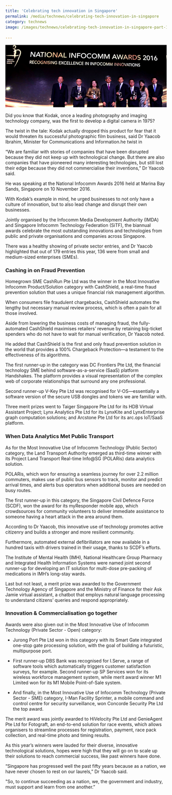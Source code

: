 ```yaml
---
title: 'Celebrating tech innovation in Singapore'
permalink: /media/technews/celebrating-tech-innovation-in-singapore
category: technews
image: /images/technews/celebrating-tech-innovation-in-singapore-part-1.png

---
```



![celebrating tech innovation in singapore](/images/technews/celebrating-tech-innovation-in-singapore-part-1.png)

Did you know that Kodak, once a leading photography and imaging technology company, was the first to develop a digital camera in 1975?

The twist in the tale: Kodak actually dropped this product for fear that it would threaten its successful photographic film business, said Dr Yaacob Ibrahim, Minister for Communications and Information.he twist in 

“We are familiar with stories of companies that have been disrupted because they did not keep up with technological change. But there are also companies that have pioneered many interesting technologies, but still lost their edge because they did not commercialise their inventions,” Dr Yaacob said.

He was speaking at the National Infocomm Awards 2016 held at Marina Bay Sands, Singapore on 10 November 2016.

With Kodak’s example in mind, he urged businesses to not only have a culture of innovation, but to also lead change and disrupt their own businesses.

Jointly organised by the Infocomm Media Development Authority (IMDA) and Singapore Infocomm Technology Federation (SiTF), the biannual awards celebrate the most outstanding innovations and technologies from public and private organisations and companies across Singapore.

There was a healthy showing of private sector entries, and Dr Yaacob highlighted that out of 179 entries this year, 136 were from small and medium-sized enterprises (SMEs).

### **Cashing in on Fraud Prevention**
Homegrown SME CashRun Pte Ltd was the winner in the Most Innovative Infocomm Product/Solution category with CashShield, a real-time fraud prevention solution that uses a unique financial risk management algorithm.

When consumers file fraudulent chargebacks, CashShield automates the lengthy but necessary manual review process, which is often a pain for all those involved.

Aside from lowering the business costs of managing fraud, the fully-automated CashShield maximises retailers’ revenue by retaining big-ticket spenders who do not have to wait for manual verification, Dr Yaacob noted.

He added that CashShield is the first and only fraud prevention solution in the world that provides a 100% Chargeback Protection—a testament to the effectiveness of its algorithms.

The first runner-up in the category was DC Frontiers Pte Ltd, the financial technology SME behind software-as-a-service (SaaS) platform Handshakes. The platform provides a visual representation of the complex web of corporate relationships that surround any one professional.

Second runner-up V-Key Pte Ltd was recognised for V-OS—essentially a software version of the secure USB dongles and tokens we are familiar with.

Three merit prizes went to Taiger Singapore Pte Ltd for its HDB Virtual Assistant Project; Lynx Analytics Pte Ltd for its LynxKite and LynxEnterprise graph computation solutions; and Arcstone Pte Ltd for its arc.ops IoT/SaaS platform.

### **When Data Analytics Met Public Transport**
As for the Most Innovative Use of Infocomm Technology (Public Sector) category, the Land Transport Authority emerged as third-time winner with its Project Land Transport Real-time Info@SG (POLARis) data analytics solution.

POLARis, which won for ensuring a seamless journey for over 2.2 million commuters, makes use of public bus sensors to track, monitor and predict arrival times, and alerts bus operators when additional buses are needed on busy routes.

The first runner-up in this category, the Singapore Civil Defence Force (SCDF), won the award for its myResponder mobile app, which crowdsources for community volunteers to deliver immediate assistance to someone having a heart attack in the area around them.

According to Dr Yaacob, this innovative use of technology promotes active citizenry and builds a stronger and more resilient community.

Furthermore, automated external defibrillators are now available in a hundred taxis with drivers trained in their usage, thanks to SCDF’s efforts.

The Institute of Mental Health (IMH), National Healthcare Group Pharmacy and Integrated Health Information Systems were named joint second runner-up for developing an IT solution for multi-dose pre-packing of medications in IMH’s long-stay wards.

Last but not least, a merit prize was awarded to the Government Technology Agency of Singapore and the Ministry of Finance for their Ask Jamie virtual assistant, a chatbot that employs natural language processing to understand citizens’ queries and respond appropriately.

### **Innovation & Commercialisation go together**
Awards were also given out in the Most Innovative Use of Infocomm Technology (Private Sector - Open) category:

* Jurong Port Pte Ltd won in this category with its Smart Gate integrated one-stop gate processing solution, with the goal of building a futuristic, multipurpose port.

* First runner-up DBS Bank was recognised for I.Serve, a range of software tools which automatically triggers customer satisfaction surveys, for example. Second runner-up SP Services won for its wireless workforce management system, while merit award winner M1 Limited won for its M1 Mobile Point-of-Sale system.

* And finally, in the Most Innovative Use of Infocomm Technology (Private Sector - SME) category, I-Man Facility Sprinter, a mobile command and control centre for security surveillance, won Concorde Security Pte Ltd the top award.

The merit award was jointly awarded to HiVelocity Pte Ltd and GenieAgent Pte Ltd for Fotograft, an end-to-end solution for race events, which allows organisers to streamline processes for registration, payment, race pack collection, and real-time photo and timing results.

As this year’s winners were lauded for their diverse, innovative technological solutions, hopes were high that they will go on to scale up their solutions to reach commercial success, like past winners have done.

“Singapore has progressed well the past fifty years because as a nation, we have never chosen to rest on our laurels,” Dr Yaacob said.

"So, to continue succeeding as a nation, we, the government and industry, must support and learn from one another.”

